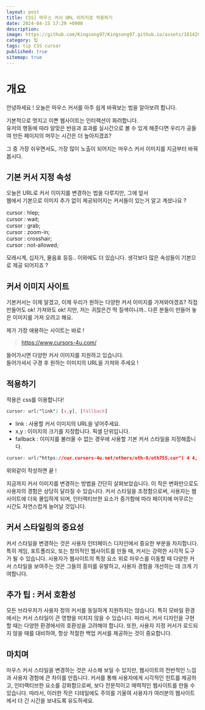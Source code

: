 ```yaml
---
layout: post
title: CSS] 마우스 커서 URL 이미지로 적용하기
date: 2024-04-15 17:29 +0900
description: 
image: https://github.com/Kingsong97/Kingsong97.github.io/assets/161429740/48afbac1-736f-4307-91c7-9852bd85bebd
category: 팁 
tags: tip CSS cursor
published: true
sitemap: true
---
```


# 개요 #
안녕하세요 ! 오늘은 마우스 커서를 아주 쉽게 바꿔보는 법을 알아보려 합니다.

기본적으로 멋지고 이쁜 웹사이트는 인터랙션이 화려합니다.    
유저의 행동에 따라 알맞은 반응과 효과를 실시간으로 볼 수 있게 해준다면 우리가 공들여 만든 페이지의 머무는 시간은 더 높아지겠죠?

그 중 가장 쉬우면서도, 가장 많이 노출이 되어지는 마우스 커서 이미지를 지금부터 바꿔봅시다.

## 기본 커서 지정 속성 ##
오늘은 URL로 커서 이미지를 변경하는 법을 다루지만, 그에 앞서    
웹에서 기본으로 이미지 추가 없이 제공되어지는 커서들이 있는거 알고 계셨나요 ?

cursor : hlep;  
cursor : wait;  
cursor : grab;  
cursor : zoom-in;  
cursor : crosshair;  
cursor : not-allowed;

모래시계, 십자가, 물음표 등등.. 이와에도 더 있습니다.
생각보다 많은 속성들이 기본으로 제공 되어지죠 ?

## 커서 이미지 사이트 ##

기본커서는 이제 알겠고, 이제 우리가 원하는 다양한 커서 이미지를 가져와야겠죠? 직접 만들어도 ok! 가져와도 ok! 지만, 저는 귀찮은건 딱 질색이니까.. 다른 분들이 만들어 놓은 이미지를 가져 오려고 해요.

제가 가장 애용하는 사이트는 바로 !  
>https://www.cursors-4u.com/

들어가시면 다양한 커서 이미지를 지원하고 있습니다.  
들어가셔서 구경 후 원하는 이미지의 URL을 가져와 주세요 !

## 적용하기 ##

적용은 css를 이용합니다!    

```css
cursor: url("link") [x,y], [fallback]
```
- link : 사용할 커서 이미지의 URL을 넣어주세요.     
- x,y : 이미지의 크기를 지정합니다. 픽셀 단위입니다.        
- fallback : 이미지를 불러올 수 없는 경우에 사용할 기본 커서 스타일을 지정해줍니다.

```css
cursor: url("https://cur.cursors-4u.net/others/oth-8/oth755.cur") 4 4, auto;
```

위와같이 작성하면 끝 !

지금까지 커서 이미지를 변경하는 방법을 간단히 살펴보았습니다. 이 작은 변화만으로도 사용자의 경험은 상당히 달라질 수 있습니다. 커서 스타일을 조정함으로써, 사용자는 웹사이트에 더욱 몰입하게 되며, 인터랙티브한 요소가 증가함에 따라 페이지에 머무르는 시간도 자연스럽게 늘어날 것입니다.

## 커서 스타일링의 중요성 ##

커서 스타일을 변경하는 것은 사용자 인터페이스 디자인에서 중요한 부분을 차지합니다. 특히 게임, 포트폴리오, 또는 창의적인 웹사이트를 만들 때, 커서는 강력한 시각적 도구가 될 수 있습니다. 사용자가 웹사이트의 특정 요소 위로 마우스를 이동할 때 다양한 커서 스타일을 보여주는 것은 그들의 흥미를 유발하고, 사용자 경험을 개선하는 데 크게 기여합니다.

## 추가 팁 : 커서 호환성 ##

모든 브라우저가 사용자 정의 커서를 동일하게 지원하지는 않습니다. 특히 모바일 환경에서는 커서 스타일이 큰 영향을 미치지 않을 수 있습니다. 따라서, 커서 디자인을 구현할 때는 다양한 환경에서의 호환성을 고려해야 합니다. 또한, 사용자 지정 커서가 로드되지 않을 때를 대비하여, 항상 적절한 백업 커서를 제공하는 것이 중요합니다.

## 마치며 ## 

마우스 커서 스타일을 변경하는 것은 사소해 보일 수 있지만, 웹사이트의 전반적인 느낌과 사용자 경험에 큰 차이를 만듭니다. 커서를 통해 사용자에게 시각적인 힌트를 제공하고, 인터랙티브한 요소를 강화함으로써, 보다 전문적이고 매력적인 웹사이트를 만들 수 있습니다. 따라서, 이러한 작은 디테일에도 주의를 기울여 사용자가 여러분의 웹사이트에서 더 긴 시간을 보내도록 유도하세요.



